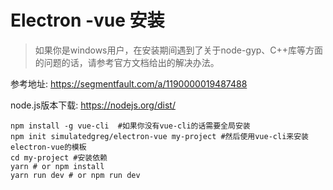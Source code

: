 # Electron -vue 安装

> 如果你是windows用户，在安装期间遇到了关于node-gyp、C++库等方面的问题的话，请参考官方文档给出的解决办法。
>

参考地址: https://segmentfault.com/a/1190000019487488

node.js版本下载: https://nodejs.org/dist/

```shell
npm install -g vue-cli  #如果你没有vue-cli的话需要全局安装
npm init simulatedgreg/electron-vue my-project #然后使用vue-cli来安装electron-vue的模板
cd my-project #安装依赖
yarn # or npm install
yarn run dev # or npm run dev
```




